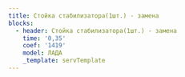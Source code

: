 ```yaml
---
title: Стойка стабилизатора(1шт.) - замена
blocks:
  - header: Стойка стабилизатора(1шт.) - замена
    time: '0,35'
    coef: '1419'
    model: ЛАДА
    _template: servTemplate
---
```

        